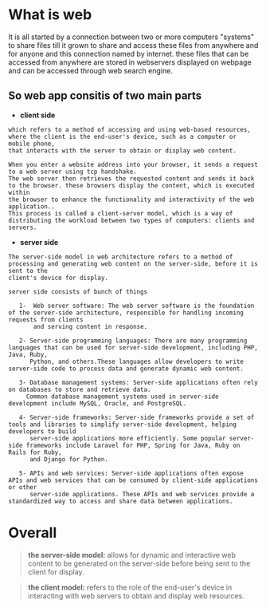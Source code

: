 # What is web
It is all started by a connection between two or more computers "systems" to share files till it grown to share and access these files from anywhere and for anyone and this connection named by internet. these files that can be accessed from anywhere are stored in webservers displayed on webpage and can be accessed through web search engine.

## So web app consitis of two main parts
+ **client side**
```
which refers to a method of accessing and using web-based resources, where the client is the end-user's device, such as a computer or mobile phone, 
that interacts with the server to obtain or display web content.

When you enter a website address into your browser, it sends a request to a web server using tcp handshake. 
The web server then retrieves the requested content and sends it back to the browser. these browsers display the content, which is executed within
the browser to enhance the functionality and interactivity of the web application.. 
This process is called a client-server model, which is a way of distributing the workload between two types of computers: clients and servers.
```
+ **server side**
```
The server-side model in web architecture refers to a method of processing and generating web content on the server-side, before it is sent to the 
client's device for display.

server side consists of bunch of things 

   1-  Web server software: The web server software is the foundation of the server-side architecture, responsible for handling incoming requests from clients 
       and serving content in response.

   2- Server-side programming languages: There are many programming languages that can be used for server-side development, including PHP, Java, Ruby, 
      Python, and others.These languages allow developers to write server-side code to process data and generate dynamic web content.

   3- Database management systems: Server-side applications often rely on databases to store and retrieve data. 
     Common database management systems used in server-side development include MySQL, Oracle, and PostgreSQL.

   4- Server-side frameworks: Server-side frameworks provide a set of tools and libraries to simplify server-side development, helping developers to build 
      server-side applications more efficiently. Some popular server-side frameworks include Laravel for PHP, Spring for Java, Ruby on Rails for Ruby,
      and Django for Python.

   5- APIs and web services: Server-side applications often expose APIs and web services that can be consumed by client-side applications or other 
      server-side applications. These APIs and web services provide a standardized way to access and share data between applications.
```
# Overall
>**the server-side model:** allows for dynamic and interactive web content to be generated on the server-side before being sent to the client for display.

>**the client model:**  refers to the role of the end-user's device in interacting with web servers to obtain and display web resources.
